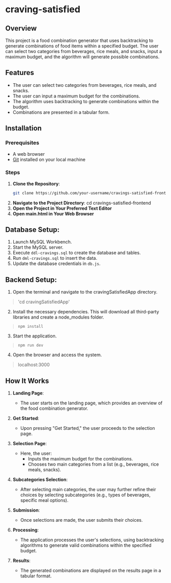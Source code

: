 # craving-satisfied

## Overview
This project is a food combination generator that uses backtracking to generate combinations of food items within a specified budget. The user can select two categories from beverages, rice meals, and snacks, input a maximum budget, and the algorithm will generate possible combinations.

## Features
- The user can select two categories from beverages, rice meals, and snacks.
- The user can input a maximum budget for the combinations.
- The algorithm uses backtracking to generate combinations within the budget.
- Combinations are presented in a tabular form.

## Installation 
### Prerequisites
- A web browser 
- [Git](https://git-scm.com/) installed on your local machine

### Steps
1. **Clone the Repository**:
   ```bash
   git clone https://github.com/your-username/cravings-satisfied-frontend.git
2. **Navigate to the Project Directory**:
   cd cravings-satisfied-frontend
3. **Open the Project in Your Preferred Text Editor**
4. **Open main.html in Your Web Browser**

## Database Setup: 
1. Launch MySQL Workbench.
2. Start the MySQL server.
2. Execute `ddl-cravings.sql` to create the database and tables.
3. Run `dml-cravings.sql` to insert the data.
4. Update the database credentials in `db.js`.

## Backend Setup:
1. Open the terminal and navigate to the cravingSatisfiedApp directory.
> 'cd cravingSatisfiedApp'
2. Install the necessary dependencies. This will download all third-party libraries and create a node_modules folder.
>`npm install`
3. Start the application.
> `npm run dev`
4. Open the browser and access the system.
> localhost:3000
  
## How It Works
1. **Landing Page**: 
   - The user starts on the landing page, which provides an overview of the food combination generator.

2. **Get Started**: 
   - Upon pressing "Get Started," the user proceeds to the selection page.

3. **Selection Page**: 
   - Here, the user:
     - Inputs the maximum budget for the combinations.
     - Chooses two main categories from a list (e.g., beverages, rice meals, snacks).

4. **Subcategories Selection**: 
   - After selecting main categories, the user may further refine their choices by selecting subcategories (e.g., types of beverages, specific meal options).

5. **Submission**: 
   - Once selections are made, the user submits their choices.

6. **Processing**: 
   - The application processes the user's selections, using backtracking algorithms to generate valid combinations within the specified budget.

7. **Results**: 
   - The generated combinations are displayed on the results page in a tabular format.
